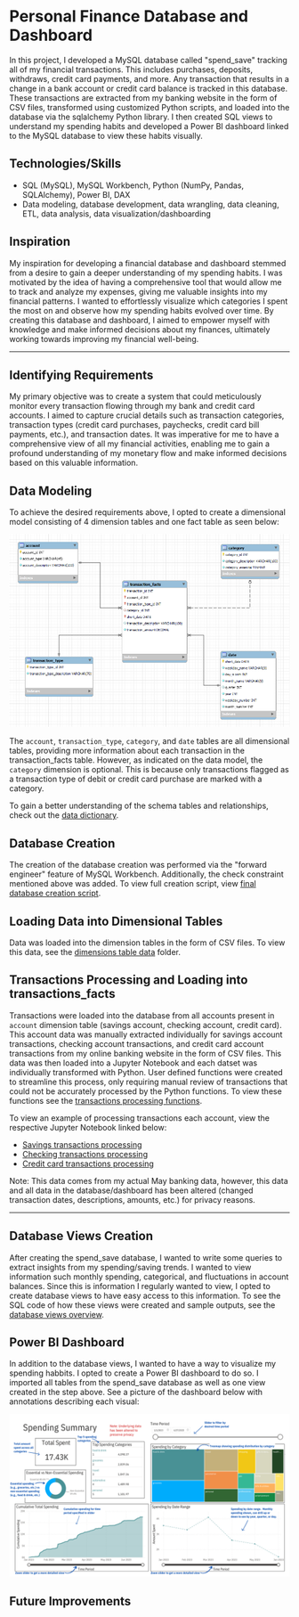 # Personal Finance Database and Dashboard
In this project, I developed a MySQL database called "spend_save" tracking all of my financial transactions. This includes purchases, deposits, withdraws, credit card payments, and more. Any transaction that results in a change in a bank account or credit card balance is tracked in this database. These transactions are extracted from my banking website in the form of CSV files, transformed using customized Python scripts, and loaded into the database via the sqlalchemy Python library. I then created SQL views to understand my spending habits and developed a Power BI dashboard linked to the MySQL database to view these habits visually.

## Technologies/Skills
- SQL (MySQL), MySQL Workbench, Python (NumPy, Pandas, SQLAlchemy), Power BI, DAX
- Data modeling, database development, data wrangling, data cleaning, ETL, data analysis, data visualization/dashboarding

## Inspiration
My inspiration for developing a financial database and dashboard stemmed from a desire to gain a deeper understanding of my spending habits. I was motivated by the idea of having a comprehensive tool that would allow me to track and analyze my expenses, giving me valuable insights into my financial patterns. I wanted to effortlessly visualize which categories I spent the most on and observe how my spending habits evolved over time. By creating this database and dashboard, I aimed to empower myself with knowledge and make informed decisions about my finances, ultimately working towards improving my financial well-being.

---

## Identifying Requirements 
My primary objective was to create a system that could meticulously monitor every transaction flowing through my bank and credit card accounts. I aimed to capture crucial details such as transaction categories, transaction types (credit card purchases, paychecks, credit card bill payments, etc.), and transaction dates. It was imperative for me to have a comprehensive view of all my financial activities, enabling me to gain a profound understanding of my monetary flow and make informed decisions based on this valuable information.

## Data Modeling
To achieve the desired requirements above, I opted to create a dimensional model consisting of 4 dimension tables and one fact table as seen below:

![data model](final_data_model.png)

The `account`, `transaction_type`, `category`, and `date` tables are all dimensional tables, providing more information about each transaction in the transaction_facts table. However, as indicated on the data model, the `category` dimension is optional. This is because only transactions flagged as a transaction type of debit or credit card purchase are marked with a category.

To gain a better understanding of the schema tables and relationships, check out the [data dictionary](data_dictionary.md).

## Database Creation

The creation of the database creation was performed via the "forward engineer" feature of MySQL Workbench. Additionally, the check constraint mentioned above was added. To view full creation script, view [final database creation script](final_database_creation_script.sql).

## Loading Data into Dimensional Tables

Data was loaded into the dimension tables in the form of CSV files. To view this data, see the [dimensions table data](dimensions_table_data) folder.

## Transactions Processing and Loading into transactions_facts

Transactions were loaded into the database from all accounts present in `account` dimension table (savings account, checking account, credit card). This account data was manually extracted individually for savings account transactions, checking account transactions, and credit card account transactions from my online banking website in the form of CSV files. This data was then loaded into a Jupyter Notebook and each datset was individually transformed with Python. User defined functions were created to streamline this process, only requiring manual review of transactions that could not be accurately processed by the Python functions. To view these functions see the [transactions processing functions](transactions_processing/transactions_processing_functions.py).

To view an example of processing transactions each account, view the respective Jupyter Notebook linked below:
  - [Savings transactions processing](transactions_processing/savings_processing_example.ipynb)
  - [Checking transactions processing](transactions_processing/checking_processing_example.ipynb)
  - [Credit card transactions processing](transactions_processing/cc_processing_example.ipynb)

Note: This data comes from my actual May banking data, however, this data and all data in the database/dashboard has been altered (changed transaction dates, descriptions, amounts, etc.) for privacy reasons.

---

## Database Views Creation

After creating the spend_save database, I wanted to write some queries to extract insights from my spending/saving trends. I wanted to view information such monthly spending, categorical, and fluctuations in account balances. Since this is information I regularly wanted to view, I opted to create database views to have easy access to this information. To see the SQL code of how these views were created and sample outputs, see the [database views overview](database_views/views_overview.ipynb).

## Power BI Dashboard
In addition to the database views, I wanted to have a way to visualize my spending habbits. I opted to create a Power BI dashboard to do so. I imported all tables from the spend_save database as well as one view created in the step above. See a picture of the dashboard below with annotations describing each visual:

![dashboard_picture_annotated](dashboard/dashboard_picture_annotated.png)



## Future Improvements
